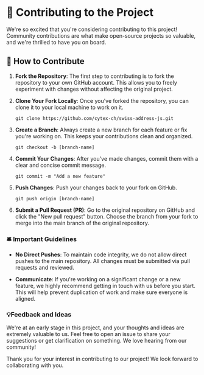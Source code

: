   # 🥰 Contributing to the Project 

We're so excited that you're considering contributing to this project! Community contributions are what make open-source projects so valuable, and we're thrilled to have you on board.

## 💪 How to Contribute

1. **Fork the Repository**: The first step to contributing is to fork the repository to your own GitHub account. This allows you to freely experiment with changes without affecting the original project.

2. **Clone Your Fork Locally**: Once you've forked the repository, you can clone it to your local machine to work on it. 

    ```
    git clone https://github.com/cytex-ch/swiss-address-js.git
    ```

3. **Create a Branch**: Always create a new branch for each feature or fix you're working on. This keeps your contributions clean and organized.

    ```
    git checkout -b [branch-name]
    ```

4. **Commit Your Changes**: After you've made changes, commit them with a clear and concise commit message.

    ```
    git commit -m "Add a new feature"
    ```

5. **Push Changes**: Push your changes back to your fork on GitHub.

    ```
    git push origin [branch-name]
    ```

6. **Submit a Pull Request (PR)**: Go to the original repository on GitHub and click the "New pull request" button. Choose the branch from your fork to merge into the main branch of the original repository.

### 🛎️ Important Guidelines

- **No Direct Pushes**: To maintain code integrity, we do not allow direct pushes to the main repository. All changes must be submitted via pull requests and reviewed.
  
- **Communicate**: If you're working on a significant change or a new feature, we highly recommend getting in touch with us before you start. This will help prevent duplication of work and make sure everyone is aligned.

### 💡Feedback and Ideas

We're at an early stage in this project, and your thoughts and ideas are extremely valuable to us. Feel free to open an issue to share your suggestions or get clarification on something. We love hearing from our community!

Thank you for your interest in contributing to our project! We look forward to collaborating with you.
